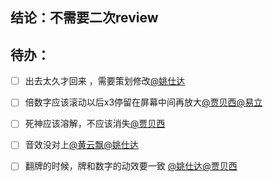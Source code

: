## 结论：不需要二次review 
## 待办：
- [ ]  出去太久才回来 ，需要策划修改[@姚仕达](undefined/yaoshida)
- [ ] 倍数字应该滚动以后x3停留在屏幕中间再放大[@贾贝西](undefined/foe6q1cj)[@易立](undefined/lisa47)
- [ ] 死神应该溶解，不应该消失[@贾贝西](undefined/foe6q1cj)
- [ ] 音效没对上[@黄云飘](undefined/piaopiao-v96mw)[@姚仕达](undefined/yaoshida)
- [ ] 翻牌的时候，牌和数字的动效要一致  [@姚仕达](undefined/yaoshida)[@贾贝西](undefined/foe6q1cj)

